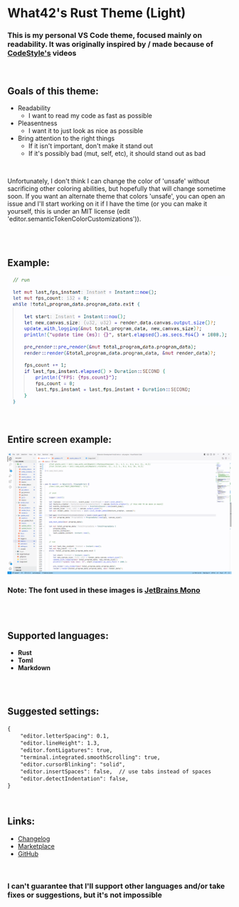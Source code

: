 # What42's Rust Theme (Light)

### This is my personal VS Code theme, focused mainly on readability. It was originally inspired by / made because of [CodeStyle's](https://www.youtube.com/@_codestyle) videos

<br>

## Goals of this theme:

- Readability
  - I want to read my code as fast as possible
- Pleasentness
  - I want it to just look as nice as possible
- Bring attention to the right things
  - If it isn't important, don't make it stand out
  - If it's possibly bad (mut, self, etc), it should stand out as bad

<br>

Unfortunately, I don't think I can change the color of 'unsafe' without sacrificing other coloring abilities, but hopefully that will change sometime soon. If you want an alternate theme that colors 'unsafe', you can open an issue and I'll start working on it if I have the time (or you can make it yourself, this is under an MIT license (edit 'editor.semanticTokenColorCustomizations')).

<br>
<br>

## Example:

![Example](images/example.png)

<br>

## Entire screen example:

![Entire screen example](images/entire_screen.png)

### Note: The font used in these images is [JetBrains Mono](https://www.jetbrains.com/lp/mono/)

<br>
<br>

## Supported languages:

- **Rust**
- **Toml**
- **Markdown**

<br>
<br>

## Suggested settings:

```
{
	"editor.letterSpacing": 0.1,
	"editor.lineHeight": 1.3,
	"editor.fontLigatures": true,
	"terminal.integrated.smoothScrolling": true,
	"editor.cursorBlinking": "solid",
	"editor.insertSpaces": false,  // use tabs instead of spaces
	"editor.detectIndentation": false,
}
```

<br>

## Links:

- [Changelog](CHANGELOG.md)
- [Marketplace](https://marketplace.visualstudio.com/items?itemName=What42Pizza.what42s-rust-theme-light)
- [GitHub](https://github.com/What42Pizza/What42s-Rust-Theme_Light)

<br>

### I can't guarantee that I'll support other languages and/or take fixes or suggestions, but it's not impossible
